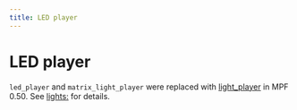 ```yaml
---
title: LED player
---
```


# LED player


`led_player` and `matrix_light_player` were replaced with
[light_player](light_player.md) in MPF 0.50. See [lights:](../config/lights.md) for details.
